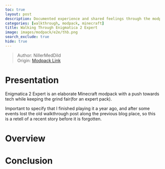```yaml
---
toc: true
layout: post
description: Documented experience and shared feelings through the modpack.
categories: [walkthrough, modpack, minecraft]
title: Walking Through Enigmatica 2 Expert
image: images/modpack/e2e/thb.png
search_exclude: true
hide: true
---
```

>Author: NillerMedDild  
Origin: [Modpack Link](https://www.curseforge.com/minecraft/modpacks/enigmatica2expert)

# Presentation
Enigmatica 2 Expert is an elaborate Minecraft modpack with a push towards tech while keeping the grind fair(for an expert pack).

Important to specify that I finished playing it a year ago, and after some events lost the old walkthrough post along the previous blog place, so this is a retell of a recent story before it is forgotten.

# Overview

# Conclusion

<script src="https://utteranc.es/client.js"
        repo="orian34/travelogues"
        issue-term="title"
        label="Comment"
        theme="github-dark"
        crossorigin="anonymous"
        async>
</script>
